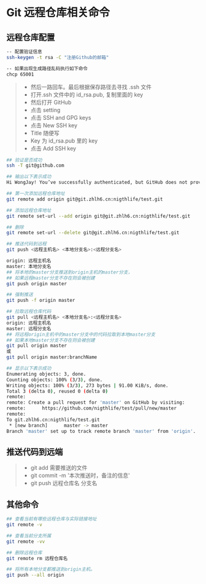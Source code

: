 <!--
 * @Author: ellison13tj@gmail.com
 * @Date: 2022-12-14 17:04:44
 * @LastEditTime: 2022-12-14 21:33:39
 * @LastEditors: ellison13tj@gmail.com
 * @FilePath: /docs/git/git-remote-warehouse-related-commands.md
 * @Description:
-->

# Git 远程仓库相关命令

## 远程仓库配置

```bash
-- 配置验证信息
ssh-keygen -t rsa -C "注册Github的邮箱"

-- 如果出现生成路径乱码执行如下命令
chcp 65001
```

> - 然后一路回车。最后根据保存路径去寻找 .ssh 文件
> - 打开.ssh 文件中的 id_rsa.pub, 复制里面的 key
> - 然后打开 GitHub
> - 点击 setting
> - 点击 SSH and GPG keys
> - 点击 New SSH key
> - Title 随便写
> - Key 为 id_rsa.pub 里的 key
> - 点击 Add SSH key

```bash
## 验证是否成功
ssh -T git@github.com

## 输出以下表示成功
Hi WongJay! You’ve successfully authenticated, but GitHub does not provide shell access.

## 第一次添加远程仓库地址
git remote add origin git@git.zhlh6.cn:nigthlife/test.git

## 添加远程仓库地址
git remote set-url --add origin git@git.zhlh6.cn:nigthlife/test.git

## 删除
git remote set-url --delete git@git.zhlh6.cn:nigthlife/test.git

## 推送代码到远程
git push <远程主机名> <本地分支名>:<远程分支名>

origin: 远程主机名
master: 本地分支名
## 将本地的master分支推送到origin主机的master分支，
## 如果远程master分支不存在则会被创建
git push origin master

## 强制推送
git push -f origin master

## 拉取远程仓库代码
git pull <远程主机名> <本地分支名>:<远程分支名>
origin: 远程主机名
master: 远程分支名
## 将远程origin主机中的master分支中的代码拉取到本地master分支
## 如果本地master分支不存在则会被创建
git pull origin master
或
git pull origin master:branchName

## 显示以下表示成功
Enumerating objects: 3, done.
Counting objects: 100% (3/3), done.
Writing objects: 100% (3/3), 273 bytes | 91.00 KiB/s, done.
Total 3 (delta 0), reused 0 (delta 0)
remote:
remote: Create a pull request for 'master' on GitHub by visiting:
remote:      https://github.com/nigthlife/test/pull/new/master
remote:
To git.zhlh6.cn:nigthlife/test.git
 * [new branch]      master -> master
Branch 'master' set up to track remote branch 'master' from 'origin'.
```

## 推送代码到远端

> - git add 需要推送的文件
> - git commit -m '本次推送时，备注的信息'
> - git push 远程仓库名 分支名

## 其他命令

```bash
## 查看当前有哪些远程仓库与实际链接地址
git remote -v

## 查看当前分支所属
git remote -vv

## 删除远程仓库
git remote rm 远程仓库名

## 将所有本地分支都推送到origin主机。
git push --all origin
```
